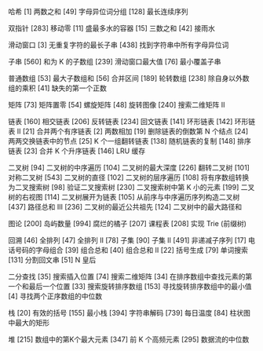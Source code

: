 哈希
[1] 两数之和
[49] 字母异位词分组
[128] 最长连续序列

双指针
[283] 移动零
[11] 盛最多水的容器
[15] 三数之和
[42] 接雨水

滑动窗口
[3] 无重复字符的最长子串
[438] 找到字符串中所有字母异位词

子串
[560] 和为 K 的子数组
[239] 滑动窗口最大值
[76] 最小覆盖子串

普通数组
[53] 最大子数组和
[56] 合并区间
[189] 轮转数组
[238] 除自身以外数组的乘积
[41] 缺失的第一个正数

矩阵
[73] 矩阵置零
[54] 螺旋矩阵
[48] 旋转图像
[240] 搜索二维矩阵 II

链表
[160] 相交链表
[206] 反转链表
[234] 回文链表
[141] 环形链表
[142] 环形链表 II
[21] 合并两个有序链表
[2] 两数相加
[19] 删除链表的倒数第 N 个结点
[24] 两两交换链表中的节点
[25] K 个一组翻转链表
[138] 随机链表的复制
[148] 排序链表
[23] 合并 K 个升序链表
[146] LRU 缓存

二叉树
[94] 二叉树的中序遍历
[104] 二叉树的最大深度
[226] 翻转二叉树
[101] 对称二叉树
[543] 二叉树的直径
[102] 二叉树的层序遍历
[108] 将有序数组转换为二叉搜索树
[98] 验证二叉搜索树
[230] 二叉搜索树中第 K 小的元素
[199] 二叉树的右视图
[114] 二叉树展开为链表
[105] 从前序与中序遍历序列构造二叉树
[437] 路径总和 III
[236] 二叉树的最近公共祖先
[124] 二叉树中的最大路径和

图论
[200] 岛屿数量
[994] 腐烂的橘子
[207] 课程表
[208] 实现 Trie (前缀树)

回溯
[46] 全排列
[47] 全排列 II
[78] 子集
[90] 子集 II
[491] 非递减子序列
[17] 电话号码的字母组合
[39] 组合总和
[40] 组合总和 II
[22] 括号生成
[79] 单词搜索
[131] 分割回文串
[51] N 皇后

二分查找
[35] 搜索插入位置
[74] 搜索二维矩阵
[34] 在排序数组中查找元素的第一个和最后一个位置
[33] 搜索旋转排序数组
[153] 寻找旋转排序数组中的最小值
[4] 寻找两个正序数组的中位数

栈
[20] 有效的括号
[155] 最小栈
[394] 字符串解码
[739] 每日温度
[84] 柱状图中最大的矩形

堆
[215] 数组中的第K个最大元素
[347] 前 K 个高频元素
[295] 数据流的中位数